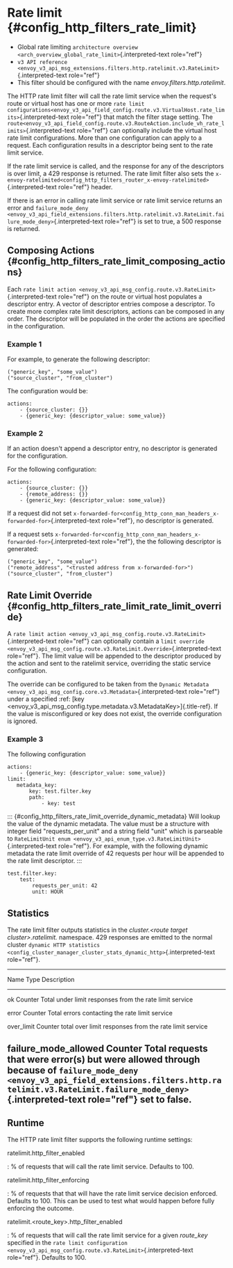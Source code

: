 Rate limit {#config_http_filters_rate_limit}
==========

-   Global rate limiting
    `architecture overview <arch_overview_global_rate_limit>`{.interpreted-text
    role="ref"}
-   `v3 API reference <envoy_v3_api_msg_extensions.filters.http.ratelimit.v3.RateLimit>`{.interpreted-text
    role="ref"}
-   This filter should be configured with the name
    *envoy.filters.http.ratelimit*.

The HTTP rate limit filter will call the rate limit service when the
request\'s route or virtual host has one or more
`rate limit configurations<envoy_v3_api_field_config.route.v3.VirtualHost.rate_limits>`{.interpreted-text
role="ref"} that match the filter stage setting. The
`route<envoy_v3_api_field_config.route.v3.RouteAction.include_vh_rate_limits>`{.interpreted-text
role="ref"} can optionally include the virtual host rate limit
configurations. More than one configuration can apply to a request. Each
configuration results in a descriptor being sent to the rate limit
service.

If the rate limit service is called, and the response for any of the
descriptors is over limit, a 429 response is returned. The rate limit
filter also sets the
`x-envoy-ratelimited<config_http_filters_router_x-envoy-ratelimited>`{.interpreted-text
role="ref"} header.

If there is an error in calling rate limit service or rate limit service
returns an error and
`failure_mode_deny <envoy_v3_api_field_extensions.filters.http.ratelimit.v3.RateLimit.failure_mode_deny>`{.interpreted-text
role="ref"} is set to true, a 500 response is returned.

Composing Actions {#config_http_filters_rate_limit_composing_actions}
-----------------

Each
`rate limit action <envoy_v3_api_msg_config.route.v3.RateLimit>`{.interpreted-text
role="ref"} on the route or virtual host populates a descriptor entry. A
vector of descriptor entries compose a descriptor. To create more
complex rate limit descriptors, actions can be composed in any order.
The descriptor will be populated in the order the actions are specified
in the configuration.

### Example 1

For example, to generate the following descriptor:

``` {.cpp}
("generic_key", "some_value")
("source_cluster", "from_cluster")
```

The configuration would be:

``` {.yaml}
actions:
    - {source_cluster: {}}
    - {generic_key: {descriptor_value: some_value}}
```

### Example 2

If an action doesn\'t append a descriptor entry, no descriptor is
generated for the configuration.

For the following configuration:

``` {.yaml}
actions:
    - {source_cluster: {}}
    - {remote_address: {}}
    - {generic_key: {descriptor_value: some_value}}
```

If a request did not set
`x-forwarded-for<config_http_conn_man_headers_x-forwarded-for>`{.interpreted-text
role="ref"}, no descriptor is generated.

If a request sets
`x-forwarded-for<config_http_conn_man_headers_x-forwarded-for>`{.interpreted-text
role="ref"}, the the following descriptor is generated:

``` {.cpp}
("generic_key", "some_value")
("remote_address", "<trusted address from x-forwarded-for>")
("source_cluster", "from_cluster")
```

Rate Limit Override {#config_http_filters_rate_limit_rate_limit_override}
-------------------

A
`rate limit action <envoy_v3_api_msg_config.route.v3.RateLimit>`{.interpreted-text
role="ref"} can optionally contain a
`limit override <envoy_v3_api_msg_config.route.v3.RateLimit.Override>`{.interpreted-text
role="ref"}. The limit value will be appended to the descriptor produced
by the action and sent to the ratelimit service, overriding the static
service configuration.

The override can be configured to be taken from the `Dynamic Metadata
<envoy_v3_api_msg_config.core.v3.Metadata>`{.interpreted-text
role="ref"} under a specified :ref: [key
\<envoy_v3_api_msg_config.type.metadata.v3.MetadataKey\>]{.title-ref}.
If the value is misconfigured or key does not exist, the override
configuration is ignored.

### Example 3

The following configuration

``` {.yaml}
actions:
    - {generic_key: {descriptor_value: some_value}}
limit:
   metadata_key:
       key: test.filter.key
       path:
           - key: test
```

::: {#config_http_filters_rate_limit_override_dynamic_metadata}
Will lookup the value of the dynamic metadata. The value must be a
structure with integer field \"requests_per_unit\" and a string field
\"unit\" which is parseable to `RateLimitUnit enum
<envoy_v3_api_enum_type.v3.RateLimitUnit>`{.interpreted-text
role="ref"}. For example, with the following dynamic metadata the rate
limit override of 42 requests per hour will be appended to the rate
limit descriptor.
:::

``` {.yaml}
test.filter.key:
    test:
        requests_per_unit: 42
        unit: HOUR
```

Statistics
----------

The rate limit filter outputs statistics in the *cluster.\<route target
cluster\>.ratelimit.* namespace. 429 responses are emitted to the normal
cluster `dynamic HTTP statistics
<config_cluster_manager_cluster_stats_dynamic_http>`{.interpreted-text
role="ref"}.

  ----------------------------------------------------------------------------------------------------------------------------------------------------------------------
  Name                   Type              Description
  ---------------------- ----------------- -----------------------------------------------------------------------------------------------------------------------------
  ok                     Counter           Total under limit responses from the rate limit service

  error                  Counter           Total errors contacting the rate limit service

  over_limit             Counter           total over limit responses from the rate limit service

  failure_mode_allowed   Counter           Total requests that were error(s) but were allowed through because of
                                           `failure_mode_deny <envoy_v3_api_field_extensions.filters.http.ratelimit.v3.RateLimit.failure_mode_deny>`{.interpreted-text
                                           role="ref"} set to false.
  ----------------------------------------------------------------------------------------------------------------------------------------------------------------------

Runtime
-------

The HTTP rate limit filter supports the following runtime settings:

ratelimit.http_filter_enabled

:   \% of requests that will call the rate limit service. Defaults
    to 100.

ratelimit.http_filter_enforcing

:   \% of requests that that will have the rate limit service decision
    enforced. Defaults to 100. This can be used to test what would
    happen before fully enforcing the outcome.

ratelimit.\<route_key\>.http_filter_enabled

:   \% of requests that will call the rate limit service for a given
    *route_key* specified in the
    `rate limit configuration <envoy_v3_api_msg_config.route.v3.RateLimit>`{.interpreted-text
    role="ref"}. Defaults to 100.
